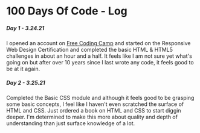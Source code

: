 # 100 Days Of Code - Log

    


<h5> Day 1 - 3.24.21 </h5>
<p> I opened an account on <a href="http://freecodingcamp.org"> Free Coding Camp</a> and started on the Responsive Web Design Certification and completed the basic HTML & HTML5 challenges in about an hour and a half. It feels like I am not sure yet what's going on but after over 10 years since I last wrote any code, it feels good to be at it again. 
  </p>

<div><h5> Day 2 - 3.25.21</h5>
<p> Completed the Basic CSS module and although it feels good to be grasping some basic concepts, I feel like I haven't even scratched the surface of HTML and CSS. Just ordered a book on HTML and CSS to start diggin deeper. I'm determined to make this more about quality and depth of understanding than just surface knowledge of a lot. 
  </p>
  
  </div>
